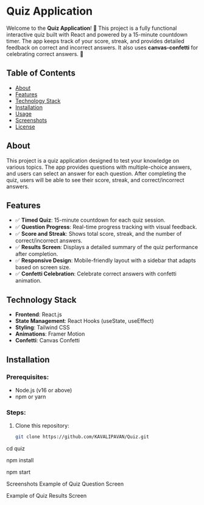 # **Quiz Application**

Welcome to the **Quiz Application**! 🎉 This project is a fully functional interactive quiz built with React and powered by a 15-minute countdown timer. The app keeps track of your score, streak, and provides detailed feedback on correct and incorrect answers. It also uses **canvas-confetti** for celebrating correct answers. 🚀

## **Table of Contents**
- [About](#about)
- [Features](#features)
- [Technology Stack](#technology-stack)
- [Installation](#installation)
- [Usage](#usage)
- [Screenshots](#screenshots)
- [License](#license)

## **About**
This project is a quiz application designed to test your knowledge on various topics. The app provides questions with multiple-choice answers, and users can select an answer for each question. After completing the quiz, users will be able to see their score, streak, and correct/incorrect answers.

## **Features**
- ✅ **Timed Quiz**: 15-minute countdown for each quiz session.
- ✅ **Question Progress**: Real-time progress tracking with visual feedback.
- ✅ **Score and Streak**: Shows total score, streak, and the number of correct/incorrect answers.
- ✅ **Results Screen**: Displays a detailed summary of the quiz performance after completion.
- ✅ **Responsive Design**: Mobile-friendly layout with a sidebar that adapts based on screen size.
- ✅ **Confetti Celebration**: Celebrate correct answers with confetti animation.

## **Technology Stack**
- **Frontend**: React.js
- **State Management**: React Hooks (useState, useEffect)
- **Styling**: Tailwind CSS
- **Animations**: Framer Motion
- **Confetti**: Canvas Confetti

## **Installation**

### Prerequisites:
- Node.js (v16 or above)
- npm or yarn

### Steps:
1. Clone this repository:
   ```bash
   git clone https://github.com/KAVALIPAVAN/Quiz.git

cd quiz

npm install

npm start

Screenshots
Example of Quiz Question Screen

Example of Quiz Results Screen
